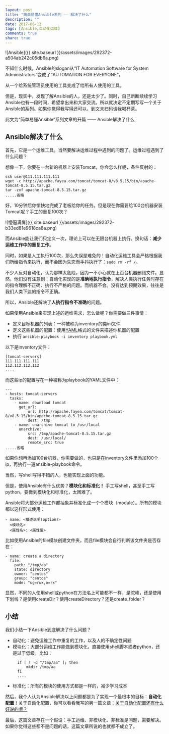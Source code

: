```yaml
---
layout: post
title: "简单易懂Ansible系列 —— 解决了什么"
description: ""
date: 2017-06-12
tags: [Ansible,自动化运维]
comments: true
share: true
---
```


![Ansible]({{ site.baseurl }}/assets/images/292372-a504ab242c05db6a.png)

不知什么时候，Ansible的slogan从“IT Automation Software for System Administrators”变成了“AUTOMATION FOR EVERYONE”。

从一个给系统管理员使用的工具变成了给所有人使用的工具。

但是，现实中，发现了解Ansible的人，还是太少了。同时，自己断断续续学习Ansible也有一段时间，希望拿出来和大家交流。所以就决定不定期写写一个关于Ansible的系列。如果你觉得我写得还可以，到文末扫码请我喝杯茶。

此文为“简单易懂Ansible”系列文章的开篇 —— Ansible解决了什么

## Ansible解决了什么
首先，它是一个运维工具。当然要解决运维过程中遇到的问题了。运维过程遇到了什么问题？

想像一下，你要在一台新的机器上安装Tomcat，你会怎么样呢，条件反射的：
```
ssh user@111.111.111.111
wget -c http://apache.fayea.com/tomcat/tomcat-8/v8.5.15/bin/apache-tomcat-8.5.15.tar.gz
tar -zxf apache-tomcat-8.5.15.tar.gz
.....省略
```
好，10分钟后你愉快地完成了老板给你的任务。但是现在你需要给100台机器安装Tomcat呢？手工的重复100次？

![懵逼满屏]({{ site.baseurl }}/assets/images/292372-b33ed81e9618ca8a.png)


而Ansible能让我们只定义一次，理论上可以在无限台机器上执行。换句话：**减少运维工作中的重复工作**。

同时，如果是人工执行100次，那么失误是难免的！自动化运维工具会严格根据我们所给指令来执行，而不会因为失恋而手抖执行了：`sudo rm -rf /`。

不少人反对自动化，认为那样太危险，因为一不小心就在上百台机器删错文件。显然，他们没有注意到：自动化实现的是**准确地执行指令**，解决人类执行任务时存在的指令理解不正确、执行不严格的问题。而机器不会。没有达到预期效果，往往是我们人类下达的指令不正确。

所以，Ansible还解决了**人执行指令不准确**的问题。

如果使用Ansible来实现上述的运维需求，怎么做呢？你需要做三件事情：

* 定义目标机器的列表：一种被称为inventory的类ini文件
* 定义这些机器的配置：使用[YAML](https://en.wikipedia.org/wiki/YAML)格式的文件来描述你机器的配置
* 执行 `ansible-playbook -i inventory playbook.yml`

以下是inventory文件：
```
[tomcat-servers]
111.111.111.111
112.112.112.112
....
```
而这些ip的配置写在一种被称为playbook的YAML文件中：
```
---
- hosts: tomcat-servers
  tasks:
    - name: download tomcat
      get_url:
          url: http://apache.fayea.com/tomcat/tomcat-8/v8.5.15/bin/apache-tomcat-8.5.15.tar.gz
          dest: /tmp
    - name: unarchive tomcat to /usr/local
      unarchive:
          src: /tmp/apache-tomcat-8.5.15.tar.gz
          dest: /usr/local/
          remote_src: true
.....省略
```
如果你想再添加100台机器，你需要做的，也只是在inventory文件里添加100个ip，再执行一遍ansible-playbook命令。

当然，写shell写得不错的人，也能实现上面的功能。

但是，使用Ansible有什么优势？**模块化和标准化！** 手工写shell，甚至手工写python，要做到模块化和标准化，太困难了。

Ansible将大部分运维工作都抽象并标准化成一个个模块（module）。所有的模块都以这样形式使用：
```
- name: <描述说明(option)>
  <模块名>
  <属性名>: <属性值>
```
比如使用Ansible的file模块创建文件夹，而且file模块会自行判断该文件夹是否存在：
```
- name: create a directory
  file:
    path: "/tmp/aa"
    state: directory
    owner: "centos"
    group: "centos"
    mode: "ug=rwx,o=rx"
```
显然，不同的人使用shell或python在方法名上可能都不一样，是驼峰，还是使用下划线？是使用createDir？使用createDirectory？还是create_folder？

## 小结
我们小结一下Ansible到底解决了什么问题？

* 自动化：避免运维工作中重复的工作，以及人的不确定性问题
* 模块化：大部分运维工作能做到模块化，直接使用shell脚本或者python，还是过于低级，比如：
    ```
      if [ ! -d "/tmp/aa" ]; then
          mkdir /tmp/aa
      fi
      ....
    ```
* 标准化：所有的模块的使用方式都是一样的，减少学习成本

然后，我个人认为Ansible解决以上问题都是为了实现一个最根本的目标：**自动化配置**！关于自动化配置，你可以看看我写的另一篇文章：[关于自动化配置还有什么好说的呢？](http://showme.codes/2016-08-12/automation-configuration/)

最后，这篇文章存在一个假设：手工运维、非模块化、非标准是问题，需要解决。如果你觉得这些都不是问题的话，这篇文章所说的也就都不成立了。
